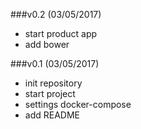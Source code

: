 ###v0.2 (03/05/2017)
+ start product app
+ add bower

###v0.1 (03/05/2017)
+ init repository
+ start project
+ settings docker-compose
+ add README